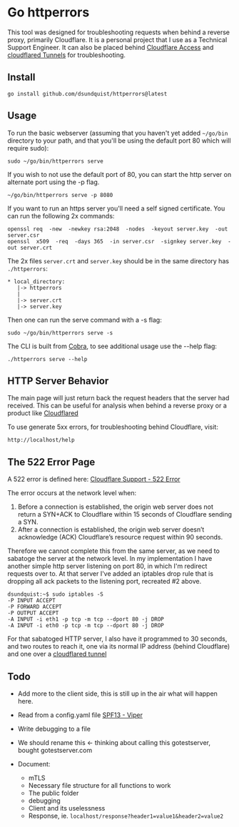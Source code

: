 # Go httperrors 

This tool was designed for troubleshooting requests when behind a reverse proxy, primarily Cloudflare.  It is a personal project that I use as a Technical Support Engineer. It can also be placed behind [Cloudflare Access](https://developers.cloudflare.com/cloudflare-one/applications/configure-apps/) and [cloudflared Tunnels](https://developers.cloudflare.com/cloudflare-one/connections/connect-apps/) for troubleshooting. 

## Install 

```
go install github.com/dsundquist/httperrors@latest
```

## Usage 

To run the basic webserver (assuming that you haven't yet added `~/go/bin` directory to your path, and that you'll be using the default port 80 which will require sudo): 

```
sudo ~/go/bin/httperrors serve
```

If you wish to not use the default port of 80, you can start the http server on alternate port using the -p flag.

```
~/go/bin/httperrors serve -p 8080
```

If you want to run an https server you'll need a self signed certificate.  You can run the following 2x commands: 

```
openssl req  -new  -newkey rsa:2048  -nodes  -keyout server.key  -out server.csr
openssl  x509  -req  -days 365  -in server.csr  -signkey server.key  -out server.crt
```

The 2x files `server.crt` and `server.key` should be in the same directory has `./httperrors`: 

```
* local_directory: 
   |-> httperrors
   |
   |-> server.crt 
   |-> server.key 
```

Then one can run the serve command with a -s flag: 

```
sudo ~/go/bin/httperrors serve -s
```

The CLI is built from [Cobra](https://github.com/spf13/cobra), to see additional usage use the --help flag: 

```
./httperrors serve --help
```

## HTTP Server Behavior 

The main page will just return back the request headers that the server had received.  This can be useful for analysis when behind a reverse proxy or a product like [Cloudflared](https://github.com/cloudflare/cloudflared) 

To use generate 5xx errors, for troubleshooting behind Cloudflare, visit: 

```
http://localhost/help
```

## The 522 Error Page

A 522 error is defined here: [Cloudflare Support - 522 Error](https://support.cloudflare.com/hc/en-us/articles/115003011431-Troubleshooting-Cloudflare-5XX-errors#522error)

The error occurs at the network level when: 

1. Before a connection is established, the origin web server does not return a SYN+ACK to Cloudflare within 15 seconds of Cloudflare sending a SYN.
2. After a connection is established, the origin web server doesn’t acknowledge (ACK) Cloudflare’s resource request within 90 seconds.

Therefore we cannot complete this from the same server, as we need to sabatoge the server at the network level.  In my implementation I have another simple http server listening on port 80, in which I'm redirect requests over to.  At that server I've added an iptables drop rule that is dropping all ack packets to the listening port, recreated #2 above. 

```
dsundquist:~$ sudo iptables -S
-P INPUT ACCEPT
-P FORWARD ACCEPT
-P OUTPUT ACCEPT
-A INPUT -i eth1 -p tcp -m tcp --dport 80 -j DROP
-A INPUT -i eth0 -p tcp -m tcp --dport 80 -j DROP
```

For that sabatoged HTTP server, I also have it programmed to 30 seconds, and two routes to reach it, one via its normal IP address (behind Cloudflare) and one over a [cloudflared tunnel](https://developers.cloudflare.com/cloudflare-one/connections/connect-apps/)

## Todo

* Add more to the client side, this is still up in the air what will happen here. 
* Read from a config.yaml file [SPF13 - Viper](https://github.com/spf13/viper)
* Write debugging to a file  
* We should rename this <- thinking about calling this gotestserver, bought gotestserver.com  

* Document: 
  * mTLS
  * Necessary file structure for all functions to work  
  * The public folder
  * debugging
  * Client and its uselessness 
  * Response, ie. `localhost/response?header1=value1&header2=value2`
  
